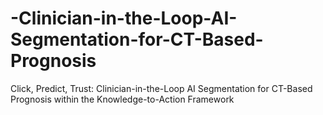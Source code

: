 # -Clinician-in-the-Loop-AI-Segmentation-for-CT-Based-Prognosis
Click, Predict, Trust: Clinician-in-the-Loop AI Segmentation for CT-Based Prognosis within the Knowledge-to-Action Framework
